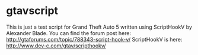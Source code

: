 # gtavscript
This is just a test script for Grand Theft Auto 5 written using ScriptHookV by Alexander Blade.
You can find the forum post here: http://gtaforums.com/topic/788343-script-hook-v/
ScriptHookV is here: http://www.dev-c.com/gtav/scripthookv/
